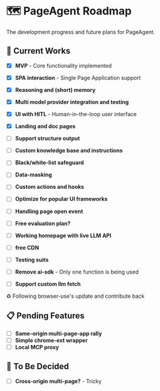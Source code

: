 # 🗺️ PageAgent Roadmap

The development progress and future plans for PageAgent.

## 🚀 Current Works

- [x] **MVP** - Core functionality implemented
- [x] **SPA interaction** - Single Page Application support
- [x] **Reasoning and (short) memory**
- [x] **Multi model provider integration and testing**
- [x] **UI with HITL** - Human-in-the-loop user interface
- [x] **Landing and doc pages**
- [ ] **Support structure output**
- [ ] **Custom knowledge base and instructions**
- [ ] **Black/white-list safeguard**
- [ ] **Data-masking**
- [ ] **Custom actions and hooks**
- [ ] **Optimize for popular UI frameworks**
- [ ] **Handling page open event**
- [ ] **Free evaluation plan?**
- [ ] **Working homepage with live LLM API**
- [ ] **free CDN**
- [ ] **Testing suits**
- [ ] **Remove ai-sdk** - Only one function is being used
- [ ] **Support custom llm fetch**


♻️ Following browser-use's update and contribute back

## 📋 Pending Features

- [ ] **Same-origin multi-page-app rally**
- [ ] **Simple chrome-ext wrapper**
- [ ] **Local MCP proxy**

## 🤔 To Be Decided

- [ ] **Cross-origin multi-page?** - Tricky
